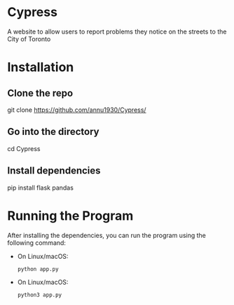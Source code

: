 # Cypress

A website to allow users to report problems they notice on the streets to the City of Toronto

# Installation

## Clone the repo
git clone https://github.com/annu1930/Cypress/

## Go into the directory
cd Cypress

## Install dependencies
pip install flask pandas

# Running the Program

After installing the dependencies, you can run the program using the following command:

- On Linux/macOS:
  ```bash
  python app.py

- On Linux/macOS:
  ```bash
  python3 app.py
